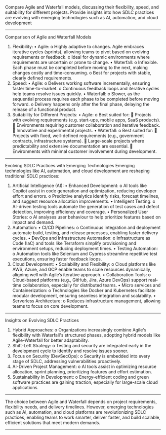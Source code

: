 Compare Agile and Waterfall models, discussing their flexibility, speed, and suitability for different projects. Provide insights into how SDLC practices are evolving with emerging technologies such as AI, automation, and cloud development
________________________________________
Comparison of Agile and Waterfall Models
1. Flexibility:
•	Agile:
o	Highly adaptive to changes. Agile embraces iterative cycles (sprints), allowing teams to pivot based on evolving requirements or feedback.
o	Ideal for dynamic environments where requirements are uncertain or prone to change.
•	Waterfall:
o	Inflexible. Each phase must be completed before moving to the next, making changes costly and time-consuming.
o	Best for projects with stable, clearly defined requirements.
2. Speed:
•	Agile:
o	Delivers working software incrementally, ensuring faster time-to-market.
o	Continuous feedback loops and iterative cycles help teams resolve issues quickly.
•	Waterfall:
o	Slower, as the sequential process requires each phase to be completed before moving forward.
o	Delivery happens only after the final phase, delaying the release of a functional product.
3. Suitability for Different Projects:
•	Agile:
o	Best suited for:
	Projects with evolving requirements (e.g. start-ups, mobile apps, SaaS products).
	Environments requiring customer collaboration and iterative feedback.
	Innovative and experimental projects.
•	Waterfall:
o	Best suited for:
	Projects with fixed, well-defined requirements (e.g., government contracts, infrastructure systems).
	Large-scale projects where predictability and extensive documentation are essential.
	Environments with minimal customer involvement during development.
________________________________________
Evolving SDLC Practices with Emerging Technologies
Emerging technologies like AI, automation, and cloud development are reshaping traditional SDLC practices:
1. Artificial Intelligence (AI):
•	Enhanced Development:
o	AI tools like Copilot assist in code generation and optimization, reducing developer effort and errors.
o	Predictive analytics identify risks, forecast timelines, and suggest resource allocation improvements.
•	Intelligent Testing:
o	AI-driven testing tools automate the generation of test cases and defect detection, improving efficiency and coverage.
•	Personalized User Stories:
o	AI analyses user behaviour to help prioritize features based on impact and demand.
2. Automation:
•	CI/CD Pipelines:
o	Continuous integration and deployment automate build, testing, and release processes, enabling faster delivery cycles.
•	DevOps and Infrastructure Automation:
o	Infrastructure as Code (IaC) and tools like Terraform simplify provisioning and environment setups, reducing deployment times.
•	Testing Automation:
o	Automation tools like Selenium and Cypress streamline repetitive test executions, ensuring faster feedback loops.
3. Cloud Development:
•	Scalability and Flexibility:
o	Cloud platforms like AWS, Azure, and GCP enable teams to scale resources dynamically, aligning well with Agile’s iterative approach.
•	Collaboration Tools:
o	Cloud-based platforms (e.g., GitHub, Jira, Azure DevOps) support real-time collaboration, especially for distributed teams.
•	Micro services and Containerization:
o	Technologies like Docker and Kubernetes facilitate modular development, ensuring seamless integration and scalability.
•	Serverless Architecture:
o	Reduces infrastructure management, allowing teams to focus on core development.
________________________________________
Insights on Evolving SDLC Practices
1.	Hybrid Approaches:
o	Organizations increasingly combine Agile's flexibility with Waterfall's structured phases, adopting hybrid models like Agile-Waterfall for better adaptability.
2.	Shift-Left Strategy:
o	Testing and security are integrated early in the development cycle to identify and resolve issues sooner.
3.	Focus on Security (DevSecOps):
o	Security is embedded into every stage of SDLC, addressing vulnerabilities proactively.
4.	AI-Driven Project Management:
o	AI tools assist in optimizing resource allocation, sprint planning, prioritizing features and effort estimation.
5.	Sustainability in Development:
o	Energy-efficient coding and green software practices are gaining traction, especially for large-scale cloud applications.
________________________________________
The choice between Agile and Waterfall depends on project requirements, flexibility needs, and delivery timelines. However, emerging technologies such as AI, automation, and cloud platforms are revolutionizing SDLC practices, enabling teams to work smarter, deliver faster, and build scalable, efficient solutions that meet modern demands.
________________________________________
